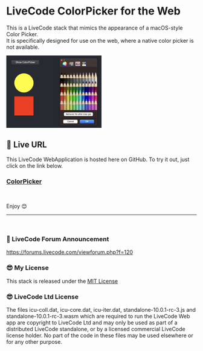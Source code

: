 # LiveCode ColorPicker for the Web

This is a LiveCode stack that mimics the appearance of a macOS-style Color Picker.  
It is specifically designed for use on the web, where a native color picker is not available.


<img src="https://raw.githubusercontent.com/RolfKocherhans/ColorPicker/refs/heads/main/ColorPicker.png" alt="Alt Text" style="width:50%; height:auto;">


## 🥳 Live URL

This LiveCode WebApplication is hosted here on GitHub. To try it out, just click on the link below.         
<h3><a href="https://rolfkocherhans.github.io/ColorPicker">ColorPicker</a></h3>

<br>

Enjoy 😊

---
<br>

### 🤗 LiveCode Forum Announcement
https://forums.livecode.com/viewforum.php?f=120
<br>

### 😎 My License
This stack is released under the [MIT License](https://opensource.org/licenses/MIT)
<br>

### 😎 LiveCode Ltd License
The files icu-coll.dat, icu-core.dat, icu-iter.dat, standalone-10.0.1-rc-3.js and standalone-10.0.1-rc-3.wasm which are required to run the LiveCode Web app are copyright to LiveCode Ltd and may only be used as part of a distributed LiveCode standalone, or by a licensed commercial LiveCode license holder. No part of the code in these files may be used elsewhere or for any other purpose.
